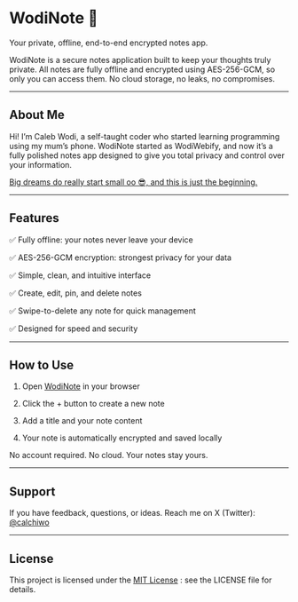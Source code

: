 # WodiNote 📝

Your private, offline, end-to-end encrypted notes app.

WodiNote is a secure notes application built to keep your thoughts truly private. All notes are fully offline and encrypted using AES-256-GCM, so only you can access them. No cloud storage, no leaks, no compromises.

---

## About Me

Hi! I’m Caleb Wodi, a self-taught coder who started learning programming using my mum’s phone. WodiNote started as WodiWebify, and now it’s a fully polished notes app designed to give you total privacy and control over your information.

[Big dreams do really start small oo 😎, and this is just the beginning.](https://x.com/calchiwo/status/1981462641970217212?t=swnzILeCdYm867fLL3PM3w&s=19)

---

## Features

✅ Fully offline: your notes never leave your device

✅ AES-256-GCM encryption: strongest privacy for your data

✅ Simple, clean, and intuitive interface

✅ Create, edit, pin, and delete notes

✅ Swipe-to-delete any note for quick management

✅ Designed for speed and security

---

## How to Use

1. Open [WodiNote](https://wodinote.vercel.app) in your browser

2. Click the + button to create a new note

3. Add a title and your note content

4. Your note is automatically encrypted and saved locally

No account required. No cloud. Your notes stay yours.

---

## Support

If you have feedback, questions, or ideas. Reach me on X (Twitter): [@calchiwo](https://x.com/calchiwo)

---

## License

This project is licensed under the [MIT License](LICENSE) : see the LICENSE file for details.